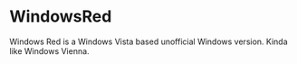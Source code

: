 # WindowsRed
Windows Red is a Windows Vista based unofficial Windows version. Kinda like Windows Vienna.
